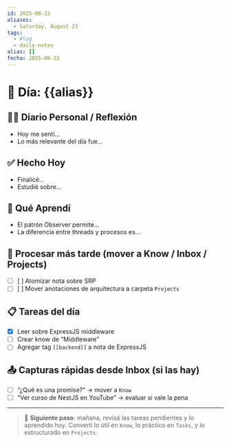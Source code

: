 ```yaml
---
id: 2025-08-23
aliases:
  - Saturday, August 23
tags:
  - #log
  - daily-notes
alias: []
fecha: 2025-08-23
---
```


# 📆 Día: {{alias}}

## ✍🏼 Diario Personal / Reflexión
<!-- Escribí tus pensamientos, estados de ánimo, reflexiones o situaciones vividas -->
- Hoy me sentí...
- Lo más relevante del día fue...

## ✅ Hecho Hoy
<!-- Un resumen de cosas que lograste hoy, aunque sean pequeñas -->
- Finalicé...
- Estudié sobre...

## 🧠 Qué Aprendí
<!-- Conocimientos nuevos que podrían convertirse en notas atómicas (Know) -->
- El patrón Observer permite...
- La diferencia entre threads y procesos es...

## 🔁 Procesar más tarde (mover a Know / Inbox / Projects)
<!-- Cosas que descubriste pero que aún no procesaste completamente -->
- [ ] [ ] Atomizar nota sobre SRP
- [ ] [ ] Mover anotaciones de arquitectura a carpeta `Projects`

## 📋 Tareas del día
<!-- Las tareas que realizaste o que nacieron hoy -->
- [x] Leer sobre ExpressJS middleware
- [ ] Crear know de “Middleware”
- [ ] Agregar tag `[[backend]]` a nota de ExpressJS

## 📤 Capturas rápidas desde Inbox (si las hay)
<!-- Aquí podés mover ideas que tomaste en el inbox para darles contexto -->
- [ ] “¿Qué es una promise?” → mover a `Know`
- [ ] “Ver curso de NestJS en YouTube” → evaluar si vale la pena

---

> 🔄 **Siguiente paso**: mañana, revisá las tareas pendientes y lo aprendido hoy. Convertí lo útil en `Know`, lo práctico en `Tasks`, y lo estructurado en `Projects`.
